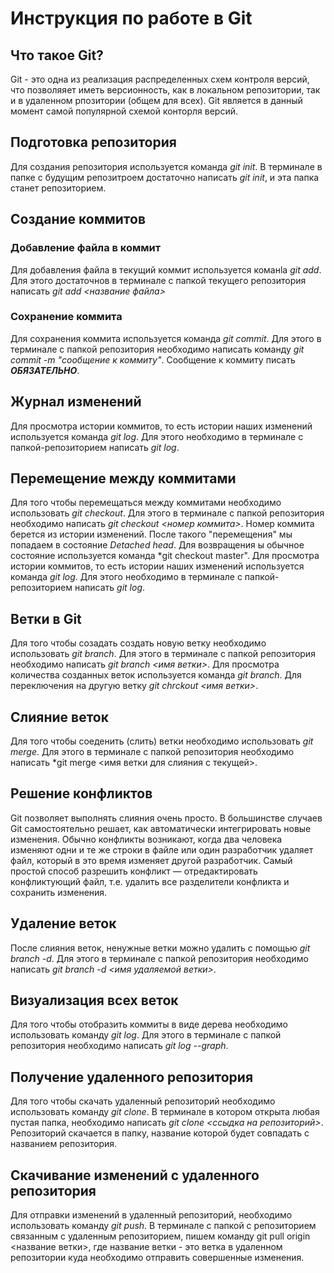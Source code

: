 # Инструкция по работе в Git

## Что такое Git?
Git - это одна из реализация распределенных схем контроля версий, что позволяяет иметь версионность, как в локальном репозитории, так и в удаленном рпозитории (общем для всех). Git  является в данный момент самой популярной схемой конторля версий.

## Подготовка репозитория
Для создания репозитория используется команда *git init*. В терминале в папке с будущим репозитроем достаточно написать *git init*, и эта папка станет репозиторием.

## Создание коммитов
### Добавление файла в коммит
Для добавления файла в текущий коммит используется команlа *git add*. Для этого достаточнов в терминале с папкой текущего репозитория написать *git add <название файла>*

### Сохранение коммита
Для сохранения коммита используется команда *git commit*. Для этого в терминале с папкой репозитория необходимо написать команду *git commit -m "сообщение к коммиту"*. Сообщение к коммиту писать ***ОБЯЗАТЕЛЬНО***.

## Журнал изменений

Для просмотра истории коммитов, то есть истории наших  изменений используется команда *git log*. Для этого необходимо в терминале с папкой-репозиторием написать *git log*.

## Перемещение между коммитами
Для того чтобы перемещаться между коммитами необходимо использовать *git checkout*. Для этого в терминале с папкой репозитория необходимо написать *git checkout <номер коммита>*. Номер коммита берется из истории изменений. После такого "перемещения" мы попадаем в состояние *Detached head*. Для возвращения ы обычное состояние используется команда *git checkout master".
Для просмотра истории коммитов, то есть истории наших  изменений используется команда *git log*. Для этого необходимо в терминале с папкой-репозиторием написать *git log*. 

## Ветки в Git
Для того чтобы созадать создать новую ветку необходимо использовать *git branch*. Для этого в терминале с папкой репозитория необходимо написать *git branch <имя ветки>*. Для просмотра количества созданных веток используется команда *git branch*. Для переключения на другую ветку *git chrckout <имя ветки>*.

## Слияние веток
Для того чтобы соеденить (слить) ветки необходимо использовать *git merge*. Для этого в терминале с папкой репозитория необходимо написать *git merge <имя ветки для слияния с текущей>.

## Решение конфликтов
Git позволяет выполнять слияния очень просто. В большинстве случаев Git самостоятельно решает, как автоматически интегрировать новые изменения. Обычно конфликты возникают, когда два человека изменяют одни и те же строки в файле или один разработчик удаляет файл, который в это время изменяет другой разработчик. Самый простой способ разрешить конфликт — отредактировать конфликтующий файл, т.е. удалить все разделители конфликта и сохранить изменения.

## Удаление веток
После слияния веток, ненужные ветки можно удалить с помощью *git branch -d*. Для этого в терминале с папкой репозитория необходимо написать *git branch -d <имя  удаляемой ветки>*.

## Визуализация всех веток
Для того чтобы отобразить коммиты в виде дерева необходимо использовать команду *git log*. Для этого в терминале с папкой репозитория необходимо написать *git log --graph*.

## Получение удаленного репозитория
Для того чтобы скачать удаленный репозиторий необходимо использовать команду *git clone*. В терминале в котором открыта любая пустая папка, необходимо написать *git clone <ссыдка на репозиторий>*. Репозиторий скачается в папку, название которой будет совпадать с названием репозитория.

## Скачивание изменений с удаленного репозитория
Для отправки изменений в удаленный репозиторий, необходимо использовать команду *git push*. В терминале с папкой с репозиторием связанным с удаленным репозиторием, пишем команду git pull origin <название ветки>, где название ветки - это ветка в удаленном репозитории куда необходимо отправить совершенные изменения.